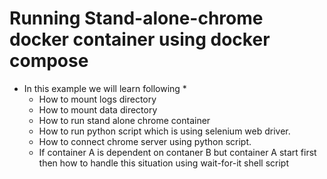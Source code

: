 # Running Stand-alone-chrome docker container using docker compose 


* In this example we will learn following *
   - How to mount logs directory 
   - How to mount data directory 
   - How to run stand alone chrome container 
   - How to run python script which is using selenium web driver.
   - How to connect chrome server using python script.
   - If container A is dependent on contaner B but container A start first then how to handle this situation using wait-for-it shell script
